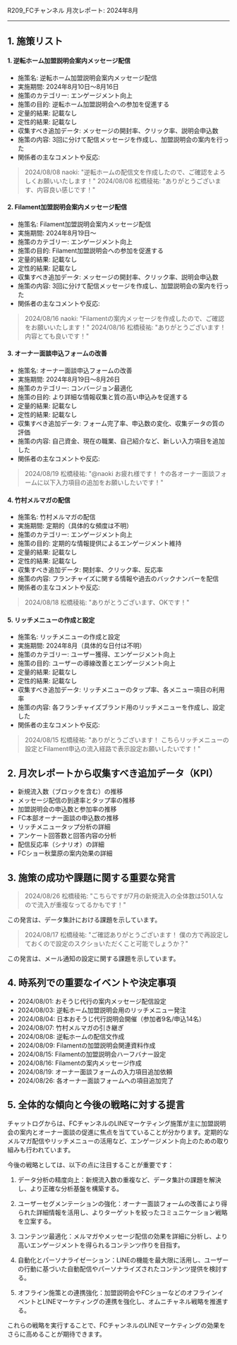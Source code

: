 R209_FCチャンネル 月次レポート: 2024年8月

---

## 1. 施策リスト

#### 1. 逆転ホーム加盟説明会案内メッセージ配信

- 施策名: 逆転ホーム加盟説明会案内メッセージ配信
- 実施期間: 2024年8月10日～8月16日
- 施策のカテゴリー: エンゲージメント向上
- 施策の目的: 逆転ホーム加盟説明会への参加を促進する
- 定量的結果: 記載なし
- 定性的結果: 記載なし
- 収集すべき追加データ: メッセージの開封率、クリック率、説明会申込数
- 施策の内容: 3回に分けて配信メッセージを作成し、加盟説明会の案内を行った
- 関係者の主なコメントや反応:
> 2024/08/08 naoki: "逆転ホームの配信文を作成したので、ご確認をよろしくお願いいたします！"
> 2024/08/08 松橋稜祐: "ありがとうございます、内容良い感じです！"

#### 2. Filament加盟説明会案内メッセージ配信

- 施策名: Filament加盟説明会案内メッセージ配信
- 実施期間: 2024年8月19日～
- 施策のカテゴリー: エンゲージメント向上
- 施策の目的: Filament加盟説明会への参加を促進する
- 定量的結果: 記載なし
- 定性的結果: 記載なし
- 収集すべき追加データ: メッセージの開封率、クリック率、説明会申込数
- 施策の内容: 3回に分けて配信メッセージを作成し、加盟説明会の案内を行った
- 関係者の主なコメントや反応:
> 2024/08/16 naoki: "Filamentの案内メッセージを作成したので、ご確認をお願いいたします！"
> 2024/08/16 松橋稜祐: "ありがとうございます！ 内容とても良いです！"

#### 3. オーナー面談申込フォームの改善

- 施策名: オーナー面談申込フォームの改善
- 実施期間: 2024年8月19日～8月26日
- 施策のカテゴリー: コンバージョン最適化
- 施策の目的: より詳細な情報収集と質の高い申込みを促進する
- 定量的結果: 記載なし
- 定性的結果: 記載なし
- 収集すべき追加データ: フォーム完了率、申込数の変化、収集データの質の評価
- 施策の内容: 自己資金、現在の職業、自己紹介など、新しい入力項目を追加した
- 関係者の主なコメントや反応:
> 2024/08/19 松橋稜祐: "@naoki お疲れ様です！ ↑の各オーナー面談フォームに以下入力項目の追加をお願いしたいです！"

#### 4. 竹村メルマガの配信

- 施策名: 竹村メルマガの配信
- 実施期間: 定期的（具体的な頻度は不明）
- 施策のカテゴリー: エンゲージメント向上
- 施策の目的: 定期的な情報提供によるエンゲージメント維持
- 定量的結果: 記載なし
- 定性的結果: 記載なし
- 収集すべき追加データ: 開封率、クリック率、反応率
- 施策の内容: フランチャイズに関する情報や過去のバックナンバーを配信
- 関係者の主なコメントや反応:
> 2024/08/18 松橋稜祐: "ありがとうございます、OKです！"

#### 5. リッチメニューの作成と設定

- 施策名: リッチメニューの作成と設定
- 実施期間: 2024年8月（具体的な日付は不明）
- 施策のカテゴリー: ユーザー獲得、エンゲージメント向上
- 施策の目的: ユーザーの導線改善とエンゲージメント向上
- 定量的結果: 記載なし
- 定性的結果: 記載なし
- 収集すべき追加データ: リッチメニューのタップ率、各メニュー項目の利用率
- 施策の内容: 各フランチャイズブランド用のリッチメニューを作成し、設定した
- 関係者の主なコメントや反応:
> 2024/08/15 松橋稜祐: "ありがとうございます！ こちらリッチメニューの設定とFilament申込の流入経路で表示設定お願いしたいです！"

## 2. 月次レポートから収集すべき追加データ（KPI）

- 新規流入数（ブロックを含む）の推移
- メッセージ配信の到達率とタップ率の推移
- 加盟説明会の申込数と参加率の推移
- FC本部オーナー面談の申込数の推移
- リッチメニュータップ分析の詳細
- アンケート回答数と回答内容の分析
- 配信反応率（シナリオ）の詳細
- FCショー秋葉原の案内効果の詳細

## 3. 施策の成功や課題に関する重要な発言

> 2024/08/26 松橋稜祐: "こちらですが7月の新規流入の全体数は501人なので流入が重複なってるかもです！"

この発言は、データ集計における課題を示しています。

> 2024/08/17 松橋稜祐: "ご確認ありがとうございます！ 僕の方で再設定しておくので設定のスクショいただくこと可能でしょうか？"

この発言は、メール通知の設定に関する課題を示しています。

## 4. 時系列での重要なイベントや決定事項

- 2024/08/01: おそうじ代行の案内メッセージ配信設定
- 2024/08/03: 逆転ホーム加盟説明会用のリッチメニュー発注
- 2024/08/04: 日本おそうじ代行説明会開催（参加者9名/申込14名）
- 2024/08/07: 竹村メルマガの引き継ぎ
- 2024/08/08: 逆転ホームの配信文作成
- 2024/08/09: Filamentの加盟説明会関連資料作成
- 2024/08/15: Filamentの加盟説明会ハーフバナー設定
- 2024/08/16: Filamentの案内メッセージ作成
- 2024/08/19: オーナー面談フォームの入力項目追加依頼
- 2024/08/26: 各オーナー面談フォームへの項目追加完了

## 5. 全体的な傾向と今後の戦略に対する提言

チャットログからは、FCチャンネルのLINEマーケティング施策が主に加盟説明会の案内とオーナー面談の促進に焦点を当てていることが分かります。定期的なメルマガ配信やリッチメニューの活用など、エンゲージメント向上のための取り組みも行われています。

今後の戦略としては、以下の点に注目することが重要です：

1. データ分析の精度向上：新規流入数の重複など、データ集計の課題を解決し、より正確な分析基盤を構築する。

2. ユーザーセグメンテーションの強化：オーナー面談フォームの改善により得られた詳細情報を活用し、よりターゲットを絞ったコミュニケーション戦略を立案する。

3. コンテンツ最適化：メルマガやメッセージ配信の効果を詳細に分析し、より高いエンゲージメントを得られるコンテンツ作りを目指す。

4. 自動化とパーソナライゼーション：LINEの機能を最大限に活用し、ユーザーの行動に基づいた自動配信やパーソナライズされたコンテンツ提供を検討する。

5. オフライン施策との連携強化：加盟説明会やFCショーなどのオフラインイベントとLINEマーケティングの連携を強化し、オムニチャネル戦略を推進する。

これらの戦略を実行することで、FCチャンネルのLINEマーケティングの効果をさらに高めることが期待できます。